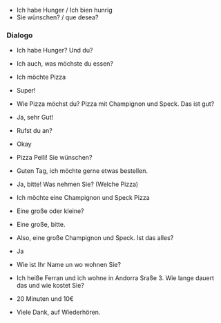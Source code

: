 + Ich habe Hunger / Ich bien hunrig
+ Sie wünschen? / que desea? 


### Dialogo
+ Ich habe Hunger? Und du? 
+ Ich auch, was möchste du essen? 
+ Ich möchte Pizza 
+ Super!
+ Wie Pizza möchst du? Pizza mit Champignon und Speck. Das ist gut? 
+ Ja, sehr Gut! 
+ Rufst du an?
+ Okay

+ Pizza Pelli! Sie wünschen? 
+ Guten Tag, ich möchte gerne etwas bestellen.
+ Ja, bitte! Was nehmen Sie? (Welche Pizza) 
+ Ich möchte eine Champignon und Speck Pizza 
+ Eine große oder kleine? 
+ Eine große, bitte.
+ Also, eine große Champignon und Speck. Ist das alles? 
+ Ja 
+ Wie ist Ihr Name un wo wohnen Sie? 
+ Ich heiße Ferran und ich wohne in Andorra Sraße 3. Wie lange dauert das und wie kostet Sie? 
+ 20 Minuten und 10€
+ Viele Dank, auf Wiederhören. 
